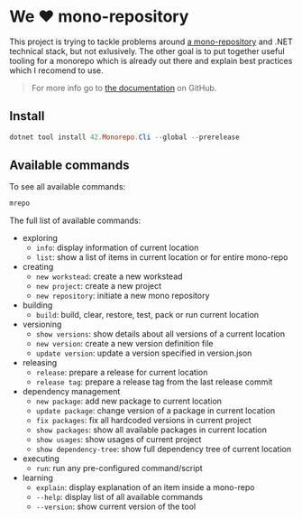 # We ❤ mono-repository

This project is trying to tackle problems around [a mono-repository](https://en.wikipedia.org/wiki/Monorepo) and .NET technical stack, but not exlusively. The other goal is to put together useful tooling for a monorepo which is already out there and explain best practices which I recomend to use.

> For more info go to [the documentation](https://github.com/akobr/mono.me/blob/main/docs/Monorepo/README.md) on GitHub.

## Install

```powershell
dotnet tool install 42.Monorepo.Cli --global --prerelease
```

## Available commands

To see all available commands:

```powershell
mrepo
```

The full list of available commands:

- exploring
  - `info`: display information of current location
  - `list`: show a list of items in current location or for entire mono-repo
- creating
  - `new workstead`: create a new workstead
  - `new project`: create a new project
  - `new repository`: initiate a new mono repository
- building
  - `build`: build, clear, restore, test, pack or run current location
- versioning
  - `show versions`: show details about all versions of a current location
  - `new version`: create a new version definition file
  - `update version`: update a version specified in version.json
- releasing
  - `release`: prepare a release for current location
  - `release tag`: prepare a release tag from the last release commit
- dependency management
  - `new package`: add new package to current location
  - `update package`: change version of a package in current location
  - `fix packages`: fix all hardcoded versions in current project
  - `show packages`: show all available packages in current location
  - `show usages`: show usages of current project
  - `show dependency-tree`: show full dependency tree of current location
- executing
  - `run`: run any pre-configured command/script
- learning
  - `explain`: display explanation of an item inside a mono-repo
  - `--help`: display list of all available commands
  - `--version`: show current version of the tool

